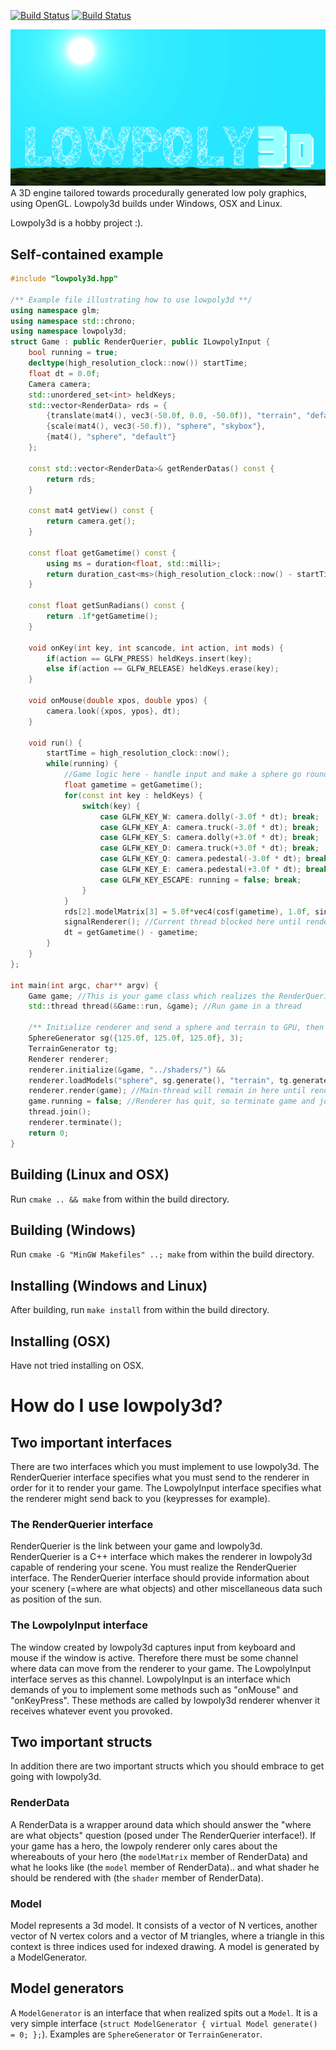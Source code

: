 [![Build Status](https://travis-ci.org/Kuxe/lowpoly3d.svg?branch=master)](https://travis-ci.org/Kuxe/lowpoly3d)
[![Build Status](https://ci.appveyor.com/api/projects/status/github/kuxe/lowpoly3d?svg=true)](https://ci.appveyor.com/project/Kuxe/lowpoly3d)

![alt tag](lowpoly3d.png)
A 3D engine tailored towards procedurally generated low poly graphics, using OpenGL. Lowpoly3d builds under Windows, OSX and Linux.

Lowpoly3d is a hobby project :).

## Self-contained example
```c++
#include "lowpoly3d.hpp"

/** Example file illustrating how to use lowpoly3d **/
using namespace glm;
using namespace std::chrono;
using namespace lowpoly3d;
struct Game : public RenderQuerier, public ILowpolyInput {
	bool running = true;
	decltype(high_resolution_clock::now()) startTime;
	float dt = 0.0f;
	Camera camera;
	std::unordered_set<int> heldKeys;
	std::vector<RenderData> rds = {
		{translate(mat4(), vec3(-50.0f, 0.0, -50.0f)), "terrain", "default"},
		{scale(mat4(), vec3(-50.f)), "sphere", "skybox"},
		{mat4(), "sphere", "default"}
	};

	const std::vector<RenderData>& getRenderDatas() const {
		return rds;
	}

	const mat4 getView() const {
		return camera.get();
	}

	const float getGametime() const {
		using ms = duration<float, std::milli>;
		return duration_cast<ms>(high_resolution_clock::now() - startTime).count() / 1000.0f;
	}

	const float getSunRadians() const {
		return .1f*getGametime();
	}

	void onKey(int key, int scancode, int action, int mods) {
		if(action == GLFW_PRESS) heldKeys.insert(key);
		else if(action == GLFW_RELEASE) heldKeys.erase(key);
	}

	void onMouse(double xpos, double ypos) {
		camera.look({xpos, ypos}, dt);
	}

	void run() {
		startTime = high_resolution_clock::now();
		while(running) {
			//Game logic here - handle input and make a sphere go round and round
			float gametime = getGametime();
			for(const int key : heldKeys) {
				switch(key) {
					case GLFW_KEY_W: camera.dolly(-3.0f * dt); break;
					case GLFW_KEY_A: camera.truck(-3.0f * dt); break;
					case GLFW_KEY_S: camera.dolly(+3.0f * dt); break;
					case GLFW_KEY_D: camera.truck(+3.0f * dt); break;
					case GLFW_KEY_Q: camera.pedestal(-3.0f * dt); break;
					case GLFW_KEY_E: camera.pedestal(+3.0f * dt); break;
					case GLFW_KEY_ESCAPE: running = false; break;
				}
			}
			rds[2].modelMatrix[3] = 5.0f*vec4(cosf(gametime), 1.0f, sinf(gametime), .2f);
			signalRenderer(); //Current thread blocked here until renderer is done rendering
			dt = getGametime() - gametime;
		}
	}
};

int main(int argc, char** argv) {
	Game game; //This is your game class which realizes the RenderQuerier interface
	std::thread thread(&Game::run, &game); //Run game in a thread

	/** Initialize renderer and send a sphere and terrain to GPU, then start render the game **/
	SphereGenerator sg({125.0f, 125.0f, 125.0f}, 3);
	TerrainGenerator tg;
	Renderer renderer;
	renderer.initialize(&game, "../shaders/") &&
	renderer.loadModels("sphere", sg.generate(), "terrain", tg.generate()) &&
	renderer.render(game); //Main-thread will remain in here until renderer terminates
	game.running = false; //Renderer has quit, so terminate game and join game thread with main thread
	thread.join();
	renderer.terminate();
	return 0;
}
```

## Building (Linux and OSX)
Run `cmake .. && make` from within the build directory.

## Building (Windows)
Run `cmake -G "MinGW Makefiles" ..; make` from within the build directory.

## Installing (Windows and Linux)
After building, run `make install` from within the build directory.

## Installing (OSX)
Have not tried installing on OSX.

# How do I use lowpoly3d?
## Two important interfaces
There are two interfaces which you must implement to use lowpoly3d. The RenderQuerier interface specifies what you must send to the renderer in order for it to render your game. The LowpolyInput interface specifies what the renderer might send back to you (keypresses for example).

### The RenderQuerier interface
RenderQuerier is the link between your game and lowpoly3d. RenderQuerier is a C++ interface which makes the renderer in lowpoly3d capable of rendering your scene. You must realize the RenderQuerier interface. The RenderQuerier interface should provide information about your scenery (=where are what objects) and other miscellaneous data such as position of the sun.

### The LowpolyInput interface
The window created by lowpoly3d captures input from keyboard and mouse if the window is active. Therefore there must be some channel where data can move from the renderer to your game. The LowpolyInput interface serves as this channel. LowpolyInput is an interface which demands of you to implement some methods such as "onMouse" and "onKeyPress". These methods are called by lowpoly3d renderer whenver it receives whatever event you provoked.

## Two important structs
In addition there are two important structs which you should embrace to get going with lowpoly3d.
### RenderData
A RenderData is a wrapper around data which should answer the "where are what objects" question (posed under The RenderQuerier interface!). If your game has a hero, the lowpoly renderer only cares about the whereabouts of your hero (the `modelMatrix` member of RenderData) and what he looks like (the `model` member of RenderData).. and what shader he should be rendered with (the `shader` member of RenderData).

### Model
Model represents a 3d model. It consists of a vector of N vertices, another vector of N vertex colors and a vector of M triangles, where a triangle in this context is three indices used for indexed drawing. A model is generated by a ModelGenerator.

## Model generators
A `ModelGenerator` is an interface that when realized spits out a `Model`. It is a very simple interface (`struct ModelGenerator { virtual Model generate() = 0; };`). Examples are `SphereGenerator` or `TerrainGenerator`.
